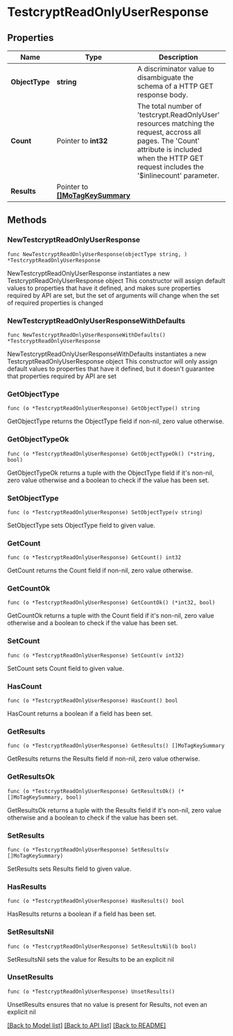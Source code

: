 # TestcryptReadOnlyUserResponse

## Properties

Name | Type | Description | Notes
------------ | ------------- | ------------- | -------------
**ObjectType** | **string** | A discriminator value to disambiguate the schema of a HTTP GET response body. | 
**Count** | Pointer to **int32** | The total number of &#39;testcrypt.ReadOnlyUser&#39; resources matching the request, accross all pages. The &#39;Count&#39; attribute is included when the HTTP GET request includes the &#39;$inlinecount&#39; parameter. | [optional] 
**Results** | Pointer to [**[]MoTagKeySummary**](MoTagKeySummary.md) |  | [optional] 

## Methods

### NewTestcryptReadOnlyUserResponse

`func NewTestcryptReadOnlyUserResponse(objectType string, ) *TestcryptReadOnlyUserResponse`

NewTestcryptReadOnlyUserResponse instantiates a new TestcryptReadOnlyUserResponse object
This constructor will assign default values to properties that have it defined,
and makes sure properties required by API are set, but the set of arguments
will change when the set of required properties is changed

### NewTestcryptReadOnlyUserResponseWithDefaults

`func NewTestcryptReadOnlyUserResponseWithDefaults() *TestcryptReadOnlyUserResponse`

NewTestcryptReadOnlyUserResponseWithDefaults instantiates a new TestcryptReadOnlyUserResponse object
This constructor will only assign default values to properties that have it defined,
but it doesn't guarantee that properties required by API are set

### GetObjectType

`func (o *TestcryptReadOnlyUserResponse) GetObjectType() string`

GetObjectType returns the ObjectType field if non-nil, zero value otherwise.

### GetObjectTypeOk

`func (o *TestcryptReadOnlyUserResponse) GetObjectTypeOk() (*string, bool)`

GetObjectTypeOk returns a tuple with the ObjectType field if it's non-nil, zero value otherwise
and a boolean to check if the value has been set.

### SetObjectType

`func (o *TestcryptReadOnlyUserResponse) SetObjectType(v string)`

SetObjectType sets ObjectType field to given value.


### GetCount

`func (o *TestcryptReadOnlyUserResponse) GetCount() int32`

GetCount returns the Count field if non-nil, zero value otherwise.

### GetCountOk

`func (o *TestcryptReadOnlyUserResponse) GetCountOk() (*int32, bool)`

GetCountOk returns a tuple with the Count field if it's non-nil, zero value otherwise
and a boolean to check if the value has been set.

### SetCount

`func (o *TestcryptReadOnlyUserResponse) SetCount(v int32)`

SetCount sets Count field to given value.

### HasCount

`func (o *TestcryptReadOnlyUserResponse) HasCount() bool`

HasCount returns a boolean if a field has been set.

### GetResults

`func (o *TestcryptReadOnlyUserResponse) GetResults() []MoTagKeySummary`

GetResults returns the Results field if non-nil, zero value otherwise.

### GetResultsOk

`func (o *TestcryptReadOnlyUserResponse) GetResultsOk() (*[]MoTagKeySummary, bool)`

GetResultsOk returns a tuple with the Results field if it's non-nil, zero value otherwise
and a boolean to check if the value has been set.

### SetResults

`func (o *TestcryptReadOnlyUserResponse) SetResults(v []MoTagKeySummary)`

SetResults sets Results field to given value.

### HasResults

`func (o *TestcryptReadOnlyUserResponse) HasResults() bool`

HasResults returns a boolean if a field has been set.

### SetResultsNil

`func (o *TestcryptReadOnlyUserResponse) SetResultsNil(b bool)`

 SetResultsNil sets the value for Results to be an explicit nil

### UnsetResults
`func (o *TestcryptReadOnlyUserResponse) UnsetResults()`

UnsetResults ensures that no value is present for Results, not even an explicit nil

[[Back to Model list]](../README.md#documentation-for-models) [[Back to API list]](../README.md#documentation-for-api-endpoints) [[Back to README]](../README.md)


